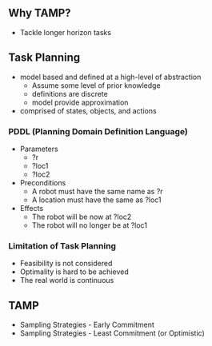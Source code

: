 ## Why TAMP?
- Tackle longer horizon tasks
## Task Planning
 - model based and defined at a high-level of abstraction
	- Assume some level of prior knowledge
	- definitions are discrete
	- model provide approximation
 - comprised of states, objects, and actions
### PDDL (Planning Domain Definition Language)
- Parameters
	- ?r
	- ?loc1
	- ?loc2
- Preconditions
	- A robot must have the same name as ?r
	- A location must have the same as ?loc1
- Effects
	-  The robot will be now at ?loc2
	- The robot will no longer be at ?loc1
	
### Limitation of Task Planning
- Feasibility is not considered
- Optimality is hard to be achieved
- The real world is continuous

## TAMP
- Sampling Strategies - Early Commitment
- Sampling Strategies - Least Commitment (or Optimistic)
###
